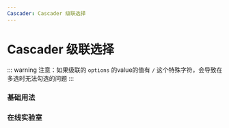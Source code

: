```yaml
---
Cascader: Cascader 级联选择
---
```

# Cascader 级联选择

::: warning
注意：如果级联的 `options` 的value的值有 `/` 这个特殊字符，会导致在多选时无法勾选的问题
:::

### 基础用法

<ClientOnly>
<field-cascader-demo blockName="cascaderField1" onlineDemo="https://codepen.io/w3cmark/pen/PoYBywm"/>
</ClientOnly>

### 在线实验室
<ClientOnly>
<ams-config name="cascader" type="field"/>
</ClientOnly>